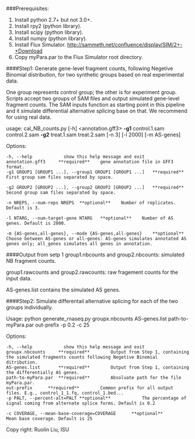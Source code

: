 ###Prerequisites:
1. Install python 2.7+ but not 3.0+.
2. Install rpy2 (python library).
3. Install scipy (python library).
4. Install numpy (python library).
5. Install Flux Simulator. http://sammeth.net/confluence/display/SIM/2+-+Download
6. Copy myPara.par to the Flux Simulator root directory.

####Step1: Generate gene-level fragment counts, following Negetive Binomial distribution, for two synthetic groups based on real experimental data. 

One group represents control group; the other is for experiment group. Scripts accept two groups of  SAM files and output simulated gene-level fragment counts. The SAM inputs function as starting point in this pipeline and it simulate differential alternative splicing base on that. We recommend for using real data.

usage: cal_NB_counts.py [-h]	<annotation.gff3> 	**-g1** control.1.sam control.2.sam 	**-g2** treat.1.sam treat.2.sam 	[-n 3] 	[-l 2000] 	[-m AS-genes]


Options:

	-h, --help            show this help message and exit
	annotation.gff3		**required**	gene annotation file in GFF3 format.
	-g1 GROUP1 [GROUP1 ...], --group1 GROUP1 [GROUP1 ...]	**required**	First group sam files separated by space.

	-g2 GROUP2 [GROUP2 ...], --group2 GROUP2 [GROUP2 ...]	**required**	Second group sam files separated by space.

	-n NREPS, --num-reps NREPS	**optional**	Number of replicates. Default is 3.

	-l NTARG, --num-target-gene NTARG	**optional**	Number of AS genes. Default is 2000.

	-m {AS-genes,all-genes}, --mode {AS-genes,all-genes}	**optional**	Choose between AS-genes or all-genes: AS-genes simulates annotated AS genes only; all_genes simulates all genes in annotation.

####Output from setp 1
group1.nbcounts and group2.nbcounts: simulated NB fragment counts.

group1.rawcounts and group2.rawcounts: raw fragement counts for the input data.

AS-genes.list contains the simulated AS genes.

####Step2: Simulate differentail alternative splicing for each of the two groups individually. 

Usage: python generate_rnaseq.py 	groupx.nbcounts 	AS-genes.list 	path-to-myPara.par 	out-prefix 	-p 0.2	-c 25

Options:

	-h, --help            show this help message and exit
	groupx.nbcounts		**required**		Output from Step 1, containing the simulated fragments counts following Negetive Binomial ditribution. 
	AS-genes.list		**required**		Output from Step 1, containing the differentially AS genes.
	path-to-myPara.par	**required**		Absoluate path for the file myPara.par.
	out-prefix		**required**		Common prefix for all output files. E.g., control_1_1.fq, control_1.bed...
	-p PALT, --percent-alt=PALT	**optional**			The percentage of signal coming from alternate splice forms. Default is 0.2

	-c COVERAGE, --mean-base-coverage=COVERAGE		**optional**		Mean base coverage. Default is 25

Copy right: Ruolin Liu, ISU

